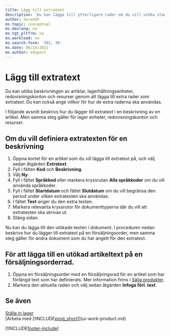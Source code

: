 ```yaml
---
title: Lägg till extratext
description: 'Du kan lägga till ytterligare rader om du vill utöka standardtexten som beskriver en artikel, ett redovisningskonto och andra data.'
author: SorenGP
ms.topic: conceptual
ms.devlang: na
ms.tgt_pltfrm: na
ms.workload: na
ms.search.form: '391, 30'
ms.date: 06/24/2021
ms.author: edupont
---
```

# Lägg till extratext

Du kan utöka beskrivningen av artiklar, lagerhållningsenheter, redovisningskonton och resurser genom att lägga till extra rader som extratext. Du kan också ange villkor för hur de extra raderna ska användas.  

I följande avsnitt beskrivs hur du lägger till extratext i en beskrivning av en artikel. Men samma steg gäller för lager enheter, redovisningskonton och resurser.  

## Om du vill definiera extratexten för en beskrivning

1. Öppna kortet för en artikel som du vill lägga till extratext på, och välj sedan åtgärden **Extratext**.
2. Fyll i fälten **Kod** och **Beskrivning**.
3. Välj **Ny**.
4. Fyll i fältet **Språkkod** eller markera kryssrutan **Alla språkkoder** om du vill använda språkkoder.
5. Fyll i fältet **Startdatum** och fältet **Slutdatum** om du vill begränsa den period under vilken extratexten ska användas.
6. I fältet **Text** anger du den extra texten.
7. Markera relevanta kryssrutor för dokumenttyperna där du vill att extratexten ska skrivas ut.
8. Stäng sidan.

Nu kan du lägga till den utökade texten i dokument. I proceduren nedan beskrivs hur du lägger till extratext på en försäljningsorder, men samma steg gäller för andra dokument som du har angett för den extratext.  

## För att lägga till en utökad artikeltext på en försäljningsorderrad.

1. Öppna en försäljningsorder med en försäljningsrad för en artikel som har förlängd text som har definierats. Mer information finns i [Sälja produkter](sales-how-sell-products.md).
2. Markera den aktuella raden och välj sedan åtgärden **Infoga förl. text**.

## Se även

[Ställa in lager](inventory-setup-inventory.md)  
[Arbeta med [!INCLUDE[prod_short](includes/prod_short.md)]](ui-work-product.md)


[!INCLUDE[footer-include](includes/footer-banner.md)]